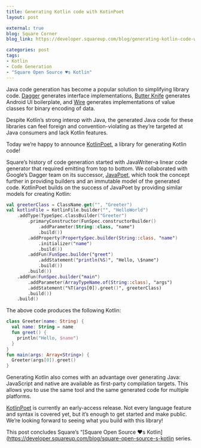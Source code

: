 ```yaml
---
title: Generating Kotlin code with KotinPoet
layout: post

external: true
blog: Square Corner
blog_link: https://developer.squareup.com/blog/generating-kotlin-code-with-kotlinpoet/

categories: post
tags:
- Kotlin
- Code Generation
- "Square Open Source ♥s Kotlin"
---
```


Java code generation has become a popular solution to simplifying library code. [Dagger](https://github.com/google/dagger/) generates interface implementations, [Butter Knife](https://github.com/JakeWharton/butterknife/) generates Android UI boilerplate, and [Wire](https://github.com/square/wire) generates implementations of value classes for binary encoding of data.

Despite Kotlin’s strong interop with Java, the generated Java code for these libraries can feel foreign and convention-violating as they’re targeted at Java consumers and lack Kotlin features.

Today we’re happy to announce [KotlinPoet](http://github.com/square/kotlinpoet), a library for generating Kotlin code!

Square’s history of code generation started with JavaWriter–a linear code generator that required emitting from top to bottom. We collaborated with Google’s Dagger team on its successor, [JavaPoet](https://github.com/square/javapoet), which took the concept further in providing builders and an immutable model of the generated code. KotlinPoet builds on the success of JavaPoet by providing similar models for creating Kotlin:

```kotlin
val greeterClass = ClassName.get("", "Greeter")
val kotlinFile = KotlinFile.builder("", "HelloWorld")
    .addType(TypeSpec.classBuilder("Greeter")
        .primaryConstructor(FunSpec.constructorBuilder()
            .addParameter(String::class, "name")
            .build())
        .addProperty(PropertySpec.builder(String::class, "name")
            .initializer("name")
            .build())
        .addFun(FunSpec.builder("greet")
            .addStatement("println(%S)", "Hello, \$name")
            .build())
        .build())
    .addFun(FunSpec.builder("main")
        .addParameter(ArrayTypeName.of(String::class), "args")
        .addStatement("%T(args[0]).greet()", greeterClass)
        .build())
    .build()
```

The above code produces the following Kotlin:

```kotlin
class Greeter(name: String) {
  val name: String = name
  fun greet() {
    println("Hello, $name")
  }
}
fun main(args: Array<String>) {
  Greeter(args[0]).greet()
}
```

Generating Kotlin also comes with an advantage over generating Java: JavaScript and native are available as first-party compilation targets. This allows you to use the same tool and the same generated code for multiple platforms.

[KotlinPoet](http://github.com/square/kotlinpoet) is currently an early-access release. Not every language feature and syntax is covered yet, but it’s enough to get started and make public. We’re looking forward to seeing what you build with this library!

This post concludes Square’s “[Square Open Source ♥s Kotlin](https://developer.squareup.com/blog/square-open-source-s-kotlin series.
